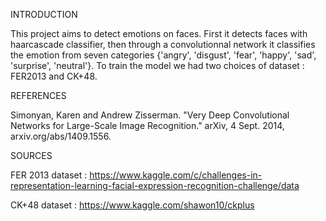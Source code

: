 
INTRODUCTION 

This project aims to detect emotions on faces. First it detects faces with haarcascade classifier, then through a convolutionnal network it classifies the emotion from seven categories {'angry', 'disgust', 'fear', 'happy', 'sad', 'surprise', 'neutral'}. To train the model we had two choices of dataset : FER2013 and CK+48. 


REFERENCES 

Simonyan, Karen and Andrew Zisserman. "Very Deep Convolutional Networks for Large-Scale Image Recognition." arXiv, 4 Sept. 2014, arxiv.org/abs/1409.1556.

SOURCES 

FER 2013 dataset :
https://www.kaggle.com/c/challenges-in-representation-learning-facial-expression-recognition-challenge/data

CK+48 dataset :
https://www.kaggle.com/shawon10/ckplus

